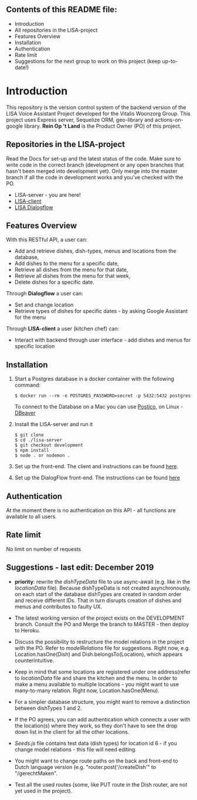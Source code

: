 ## Contents of this README file:

- Introduction
- All repositories in the LISA-project
- Features Overview
- Installation
- Authentication
- Rate limit
- Suggestions for the next group to work on this project (keep up-to-date!)

# Introduction

This repository is the version control system of the backend version of the LISA Voice Assistant Project developed for the Vitalis Woonzorg Group.
This project uses Express server, Sequelize ORM, geo-library and actions-on-google library. 
**Rein Op 't Land** is the Product Owner (PO) of this project.

## Repositories in the LISA-project

Read the Docs for set-up and the latest status of the code. Make sure to write code in the correct branch (development or any open branches that hasn't been merged into development yet). Only merge into the master branch if all the code in development works and you've checked with the PO.

- LISA-server - you are here!
- [LISA-client](https://github.com/Official-Codaisseur-Graduate/lisa-client)
- [LISA Dialogflow](https://github.com/Official-Codaisseur-Graduate/lisa-client-dialogflow/)

## Features Overview

With this RESTful API, a user can:

- Add and retrieve dishes, dish-types, menus and locations from the database,
- Add dishes to the menu for a specific date,
- Retrieve all dishes from the menu for that date,
- Retrieve all dishes from the menu for that week,
- Delete dishes for a specific date.

Through **Dialogflow** a user can:

- Set and change location
- Retrieve types of dishes for specific dates - by asking Google Assistant for the menu

Through **LISA-client** a user (kitchen chef) can:

- Interact with backend through user interface - add dishes and menus for specific location

## Installation

1. Start a Postgres database in a docker container with the following command:

   ```
   $ docker run --rm -e POSTGRES_PASSWORD=secret -p 5432:5432 postgres
   ```
   
   To connect to the Database on a Mac you can use [Postico](https://eggerapps.at/postico/), on Linux - [DBeaver](https://dbeaver.io/)

2. Install the LISA-server and run it

   ```
   $ git clone
   $ cd ./lisa-server
   $ git checkout development
   $ npm install
   $ node . or nodemon .
   ```

3. Set up the front-end. The client and instructions can be found [here](https://github.com/Official-Codaisseur-Graduate/lisa-client).

4. Set up the DialogFlow front-end. The instructions can be found [here](https://github.com/Official-Codaisseur-Graduate/lisa-client-dialogflow)

## Authentication

At the moment there is no authentication on this API - all functions are available to all users.

## Rate limit

No limit on number of requests

## Suggestions - last edit: December 2019

- **priority**: rewrite the _dishTypeData_ file to use async-await (e.g. like in the _locationData_ file). Because dishTypeData is not created asynchronously, on each start of the database dishTypes are created in random order and receive different IDs. That in turn disrupts creation of dishes and menus and contributes to faulty UX.

- The latest working version of the project exists on the DEVELOPMENT branch. Consult the PO and Merge the branch to MASTER - then deploy to Heroku.

- Discuss the possibility to restructure the model relations in the project with the PO. Refer to _modelRelations_ file for suggestions. Right now, e.g. Location.hasOne(Dish) and Dish.belongsTo(Location), which appears counterintuitive.

- Keep in mind that some locations are registered under one address(refer to _locationData_ file and share the kitchen and the menu. In order to make a menu available to multiple locations - you might want to use many-to-many relation. Right now, Location.hasOne(Menu).

- For a simpler database structure, you might want to remove a distinction between dishTypes 1 and 2.

- If the PO agrees, you can add authentication which connects a user with the location(s) where they work, so they don't have to see the drop down list in the client for all the other locations.
- _Seeds.js_ file contains test data (dish types) for location id 6 - if you change model relations - this file will need editing.

- You might want to change route paths on the back and front-end to Dutch language version (e.g. "router.post('/createDish'" to "/gerechtMaken".

- Test all the used routes (some, like PUT route in the Dish router, are not yet used in the project).